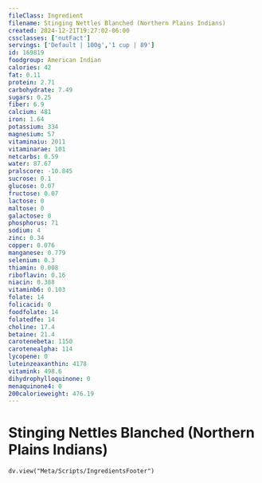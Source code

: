 ```yaml
---
fileClass: Ingredient
filename: Stinging Nettles Blanched (Northern Plains Indians)
created: 2024-12-21T19:27:02-06:00
cssclasses: ['nutFact']
servings: ['Default | 100g','1 cup | 89']
id: 169819
foodgroup: American Indian
calories: 42
fat: 0.11
protein: 2.71
carbohydrate: 7.49
sugars: 0.25
fiber: 6.9
calcium: 481
iron: 1.64
potassium: 334
magnesium: 57
vitaminaiu: 2011
vitaminarae: 101
netcarbs: 0.59
water: 87.67
pralscore: -10.845
sucrose: 0.1
glucose: 0.07
fructose: 0.07
lactose: 0
maltose: 0
galactose: 0
phosphorus: 71
sodium: 4
zinc: 0.34
copper: 0.076
manganese: 0.779
selenium: 0.3
thiamin: 0.008
riboflavin: 0.16
niacin: 0.388
vitaminb6: 0.103
folate: 14
folicacid: 0
foodfolate: 14
folatedfe: 14
choline: 17.4
betaine: 21.4
carotenebeta: 1150
carotenealpha: 114
lycopene: 0
luteinzeaxanthin: 4178
vitamink: 498.6
dihydrophylloquinone: 0
menaquinone4: 0
200calorieweight: 476.19
---
```


# Stinging Nettles Blanched (Northern Plains Indians)

```dataviewjs
dv.view("Meta/Scripts/IngredientsFooter")
```